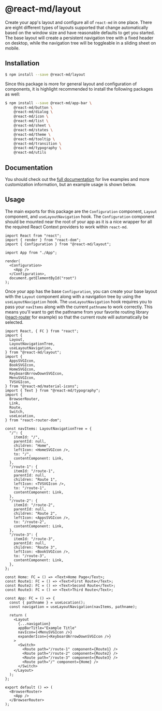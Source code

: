# @react-md/layout

Create your app's layout and configure all of `react-md` in one place. There are
eight different types of layouts supported that change automatically based on
the window size and have reasonable defaults to get you started. The base layout
will create a persistent navigation tree with a fixed header on desktop, while
the navigation tree will be toggleable in a sliding sheet on mobile.

## Installation

```sh
$ npm install --save @react-md/layout
```

Since this package is more for general layout and configuration of components,
it is highlight recommended to install the following packages as well:

```sh
$ npm install --save @react-md/app-bar \
    @react-md/button \
    @react-md/dialog \
    @react-md/icon \
    @react-md/list \
    @react-md/sheet \
    @react-md/states \
    @react-md/theme \
    @react-md/tooltip \
    @react-md/transition \
    @react-md/typography \
    @react-md/utils
```

<!-- DOCS_REMOVE -->

## Documentation

You should check out the
[full documentation](https://react-md.dev/packages/layout) for live examples and
more customization information, but an example usage is shown below.

<!-- DOCS_REMOVE_END -->

## Usage

The main exports for this package are the `Configuration` component, `Layout`
component, and `useLayoutNavigation` hook. The `Configuration` component should
be mounted near the root of your app as it is a nice wrapper for all the
required React Context providers to work within `react-md`.

```tsx
import React from "react";
import { render } from "react-dom";
import { Configuration } from "@react-md/layout";

import App from "./App";

render(
  <Configuration>
    <App />
  </Configuration>,
  document.getElementById("root")
);
```

Once your app has the base `Configuration`, you can create your base layout with
the `Layout` component along with a navigation tree by using the
`useLayoutNavigation` hook. The `useLayoutNavigation` hook requires you to pass
your `navItems` along with the current `pathname` to work correctly. This means
you'll want to get the pathname from your favorite routing library
([react-router](https://github.com/ReactTraining/react-router) for example) so
that the current route will automatically be selected.

```tsx
import React, { FC } from "react";
import {
  Layout,
  LayoutNavigationTree,
  useLayoutNavigation,
} from "@react-md/layout";
import {
  AppsSVGIcon,
  BookSVGIcon,
  HomeSVGIcon,
  KeyboardArrowDownSVGIcon,
  MenuSVGIcon,
  TVSVGIcon,
} from "@react-md/material-icons";
import { Text } from "@react-md/typography";
import {
  BrowserRouter,
  Link,
  Route,
  Switch,
  useLocation,
} from "react-router-dom";

const navItems: LayoutNavigationTree = {
  "/": {
    itemId: "/",
    parentId: null,
    children: "Home",
    leftIcon: <HomeSVGIcon />,
    to: "/",
    contentComponent: Link,
  },
  "/route-1": {
    itemId: "/route-1",
    parentId: null,
    children: "Route 1",
    leftIcon: <TVSVGIcon />,
    to: "/route-1",
    contentComponent: Link,
  },
  "/route-2": {
    itemId: "/route-2",
    parentId: null,
    children: "Route 2",
    leftIcon: <AppsSVGIcon />,
    to: "/route-2",
    contentComponent: Link,
  },
  "/route-3": {
    itemId: "/route-3",
    parentId: null,
    children: "Route 3",
    leftIcon: <BookSVGIcon />,
    to: "/route-3",
    contentComponent: Link,
  },
};

const Home: FC = () => <Text>Home Page</Text>;
const Route1: FC = () => <Text>First Route</Text>;
const Route2: FC = () => <Text>Second Route</Text>;
const Route3: FC = () => <Text>Third Route</Text>;

const App: FC = () => {
  const { pathname } = useLocation();
  const navigation = useLayoutNavigation(navItems, pathname);

  return (
    <Layout
      {...navigation}
      appBarTitle="Example Title"
      navIcon={<MenuSVGIcon />}
      expanderIcon={<KeyboardArrowDownSVGIcon />}
    >
      <Switch>
        <Route path="/route-1" component={Route1} />
        <Route path="/route-2" component={Route2} />
        <Route path="/route-3" component={Route3} />
        <Route path="/" component={Home} />
      </Switch>
    </Layout>
  );
};

export default () => (
  <BrowserRouter>
    <App />
  </BrowserRouter>
);
```
